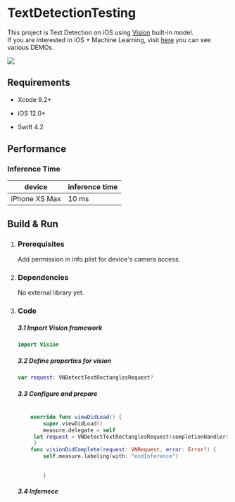 # **TextDetectionTesting**

This project is Text Detection on iOS using [Vision](https://developer.apple.com/documentation/vision) built-in model.  
If you are interested in iOS + Machine Learning, visit [here](https://github.com/motlabs/iOS-Proejcts-with-ML-Models) you can see various DEMOs.

![](/Users/theseusX12/Desktop/FirstWallpaper.png)

## Requirements

- Xcode 9.2+

- iOS 12.0+

- Swift 4.2

## Performance

### Inference Time

| device        | inference time |
| ------------- | -------------- |
| iPhone XS Max | 10 ms          |

## Build & Run

1. ### Prerequisites
   
   Add permission in info.plist for device's camera access.

2. ### Dependencies
   
   No external library yet.

3. ### Code
   
   ##### 3.1 Import Vision framework
   
   ```swift
   import Vision
   ```
   
   ##### 3.2 Define properties for vision
   
   ```swift
   var request: VNDetectTextRectanglesRequest?
   ```
   
   ##### 3.3 Configure and prepare
   
   ```swift
        
       override func viewDidLoad() {
           super.viewDidLoad()
           measure.delegate = self
        let request = VNDetectTextRectanglesRequest(completionHandler: self.visionDidComplete)
        }
       func visionDidComplete(request: VNRequest, error: Error?) {
           self.measure.labeling(with: "endInference")
   
           
           }
   ```
   
   ##### 3.4 Infernece
   
   ```swift
   
   ```
   
   
   
   
   
   ### 
   
   
   
   


